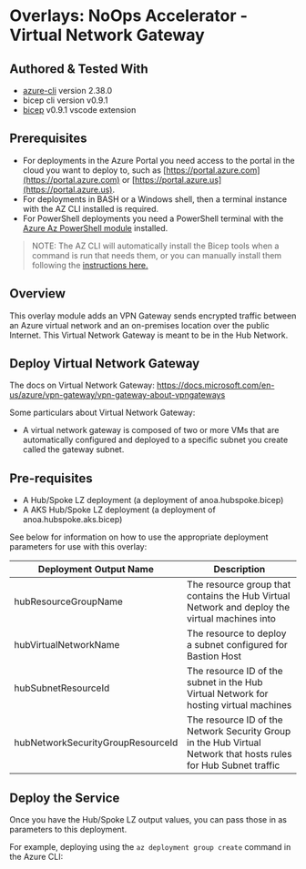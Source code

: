 # Overlays:   NoOps Accelerator - Virtual Network Gateway

## Authored & Tested With

* [azure-cli](https://docs.microsoft.com/en-us/cli/azure/install-azure-cli) version 2.38.0
* bicep cli version v0.9.1
* [bicep](https://marketplace.visualstudio.com/items?itemName=ms-azuretools.vscode-bicep) v0.9.1 vscode extension

## Prerequisites

* For deployments in the Azure Portal you need access to the portal in the cloud you want to deploy to, such as [https://portal.azure.com](https://portal.azure.com) or [https://portal.azure.us](https://portal.azure.us).
* For deployments in BASH or a Windows shell, then a terminal instance with the AZ CLI installed is required.
* For PowerShell deployments you need a PowerShell terminal with the [Azure Az PowerShell module](https://docs.microsoft.com/en-us/powershell/azure/what-is-azure-powershell) installed.

> NOTE: The AZ CLI will automatically install the Bicep tools when a command is run that needs them, or you can manually install them following the [instructions here.](https://docs.microsoft.com/en-us/azure/azure-resource-manager/bicep/install#azure-cli)

## Overview

This overlay module adds an VPN Gateway sends encrypted traffic between an Azure virtual network and an on-premises location over the public Internet. This Virtual Network Gateway is meant to be in the Hub Network.

## Deploy Virtual Network Gateway

The docs on Virtual Network Gateway: <https://docs.microsoft.com/en-us/azure/vpn-gateway/vpn-gateway-about-vpngateways>

Some particulars about Virtual Network Gateway:

* A virtual network gateway is composed of two or more VMs that are automatically configured and deployed to a specific subnet you create called the gateway subnet.

## Pre-requisites

* A Hub/Spoke LZ deployment (a deployment of anoa.hubspoke.bicep)
* A AKS Hub/Spoke LZ deployment (a deployment of anoa.hubspoke.aks.bicep)

See below for information on how to use the appropriate deployment parameters for use with this overlay:

Deployment Output Name | Description
-----------------------| -----------
hubResourceGroupName | The resource group that contains the Hub Virtual Network and deploy the virtual machines into
hubVirtualNetworkName | The resource to deploy a subnet configured for Bastion Host
hubSubnetResourceId | The resource ID of the subnet in the Hub Virtual Network for hosting virtual machines
hubNetworkSecurityGroupResourceId | The resource ID of the Network Security Group in the Hub Virtual Network that hosts rules for Hub Subnet traffic

## Deploy the Service

Once you have the Hub/Spoke LZ output values, you can pass those in as parameters to this deployment.

For example, deploying using the `az deployment group create` command in the Azure CLI:

```bash

```

